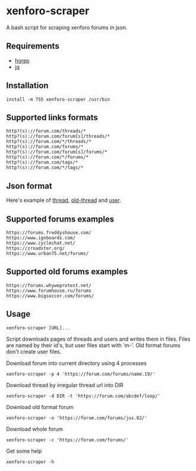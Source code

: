 # xenforo-scraper

A bash script for scraping xenforo forums in json.

## Requirements

 - [hgrep](https://github.com/TUVIMEN/hgrep)
 - [jq](https://github.com/stedolan/jq)

## Installation
    
    install -m 755 xenforo-scraper /usr/bin

## Supported links formats

    http?(s)://forum.com/threads/*
    http?(s)://forum.com/forum[s]/threads/*
    http?(s)://forum.com/*/threads/*
    http?(s)://forum.com/forums/*
    http?(s)://forum.com/forum[s]/forums/*
    http?(s)://forum.com/*/forums/*
    http?(s)://forum.com/tags/*
    http?(s)://forum.com/*/tags/*


## Json format

Here's example of [thread](thread-example.json), [old-thread](old-thread-example.json) and [user](user-example.json).

## Supported forums examples
    
    https://forums.freddyshouse.com/
    https://www.ignboards.com/
    https://www.cyclechat.net/
    https://zroadster.org/
    https://www.urban75.net/forums/

## Supported old forums examples

    https://forums.whyweprotest.net/
    https://www.forumhouse.ru/forums
    https://www.bigsoccer.com/forums/

## Usage

    xenforo-scraper [URL]...

Script downloads pages of threads and users and writes them in files. Files are named by their id's, but user files start with 'm-'. Old format forums don't create user files.

Download forum into current directory using 4 processes

    xenforo-scraper -p 4 'https://forum.com/forums/name.19/'

Download thread by irregular thread url into DIR 

    xenforo-scraper -d DIR -t 'https://forum.com/abcdef/loop/'

Download old format forum

    xenforo-scraper -o 'https://forum.com/forums/jus.82/'

Download whole forum

    xenforo-scraper -c 'https://forum.com/forums/'

Get some help

    xenforo-scraper -h
